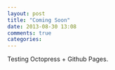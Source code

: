 ```yaml
---
layout: post
title: "Coming Soon"
date: 2013-08-30 13:08
comments: true
categories: 
---
```


Testing Octopress + Github Pages.
